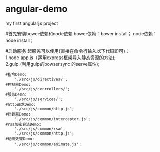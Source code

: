 # angular-demo
my first angularjs project

#首先安装bower依赖和node依赖
bower依赖：bower install；
node依赖：node install；

#启动服务
起服务可以使用(直接在命令行输入以下代码即可)：<br/>
1.node app.js（运用express框架导入静态资源的方法);<br/>
2.gulp (利用gulp的bowsersync 的serve属性);

	#指令Demo:
		'./src/js/directives/';
	#控制器Demo:
		'./src/js/conrrollers/';
	#服务Demo:
		'./src/js/services/';
	#http请求Demo:
		'./src/js/common/http.js';
	#拦截器Demo:
		'./src/js/common/interceptor.js';
	#rsa加密算法Demo:
		'./src/js/common/rsa',
		'./src/js/common/http.js';
	#动画效果Demo:
		'./src/js/common/animate.js'；